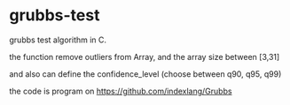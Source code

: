 # grubbs-test
grubbs test algorithm in C.

the function remove outliers from Array, and the array size between [3,31]

and also can define the confidence_level (choose between q90, q95, q99)

the code is program on https://github.com/indexlang/Grubbs
 

